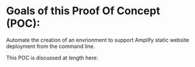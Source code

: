 # Goals of this Proof Of Concept (POC):

Automate the creation of an envrionment to support Amplify static website deployment
from the command line.

This POC is discussed at length here:



